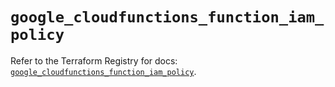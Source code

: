 # `google_cloudfunctions_function_iam_policy`

Refer to the Terraform Registry for docs: [`google_cloudfunctions_function_iam_policy`](https://registry.terraform.io/providers/hashicorp/google/6.15.0/docs/resources/cloudfunctions_function_iam_policy).
